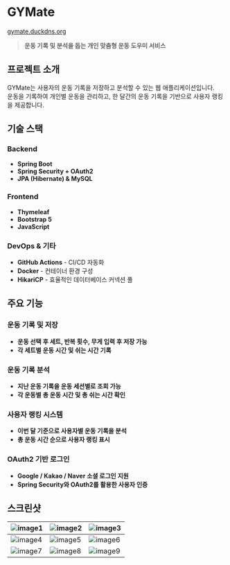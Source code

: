 # GYMate

[gymate.duckdns.org](gymate.duckdns.org)

> **운동 기록 및 분석을 돕는 개인 맞춤형 운동 도우미 서비스**

## 프로젝트 소개

GYMate는 사용자의 운동 기록을 저장하고 분석할 수 있는 웹 애플리케이션입니다.  
운동을 기록하여 개인별 운동을 관리하고, 한 달간의 운동 기록을 기반으로 사용자 랭킹을 제공합니다.


## 기술 스택

### **Backend**

- **Spring Boot**
- **Spring Security + OAuth2**
- **JPA (Hibernate) & MySQL**

### **Frontend**

- **Thymeleaf**
- **Bootstrap 5**
- **JavaScript**

### **DevOps & 기타**

- **GitHub Actions** - CI/CD 자동화
- **Docker** - 컨테이너 환경 구성
- **HikariCP** - 효율적인 데이터베이스 커넥션 풀

## 주요 기능

### **운동 기록 및 저장**

- **운동 선택 후 세트, 반복 횟수, 무게 입력 후 저장 가능**
- **각 세트별 운동 시간 및 쉬는 시간 기록**

### **운동 기록 분석**

- **지난 운동 기록을 운동 세션별로 조회 가능**
- **각 운동별 총 운동 시간 및 총 쉬는 시간 확인**

### **사용자 랭킹 시스템**

- **이번 달 기준으로 사용자별 운동 기록을 분석**
- **총 운동 시간 순으로 사용자 랭킹 표시**

### **OAuth2 기반 로그인**

- **Google / Kakao / Naver 소셜 로그인 지원**
- **Spring Security와 OAuth2를 활용한 사용자 인증**

## 스크린샷
| ![image1](https://github.com/user-attachments/assets/f0e58629-be4f-4c3b-bca5-5a6d3bba388f) | ![image2](https://github.com/user-attachments/assets/12f85c87-29f6-4dcf-abc8-7cbec015fef2) | ![image3](https://github.com/user-attachments/assets/981521e8-66f1-44f7-a5dc-995b953e7f7c) |
|---|---|---|
| ![image4](https://github.com/user-attachments/assets/578018ef-811d-46a8-83d9-4b2b3a22cd95) | ![image5](https://github.com/user-attachments/assets/143bcf0f-2aae-4a5c-b11c-9cddcaa194b0) | ![image6](https://github.com/user-attachments/assets/ad826654-c38e-4431-a193-8cbdd287f29f) |
| ![image7](https://github.com/user-attachments/assets/c1c64e8a-fc98-43fa-b69c-c44c87654a74) | ![image8](https://github.com/user-attachments/assets/f0d2d866-625d-4588-8364-89bb967cade9) | ![image9](https://github.com/user-attachments/assets/9b703e81-b70a-4fec-a5e2-546ff12c36c7) |










